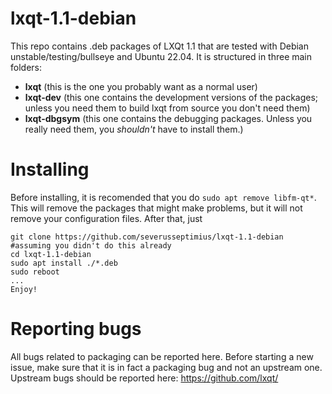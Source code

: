 # lxqt-1.1-debian

This repo contains .deb packages of LXQt 1.1 that are tested with Debian unstable/testing/bullseye and Ubuntu 22.04.
It is structured in three main folders: 
- **lxqt** (this is the one you probably want as a normal user)
- **lxqt-dev** (this one contains the development versions of the packages; unless you need them to build lxqt from source you don't need them)
- **lxqt-dbgsym** (this one contains the debugging packages. Unless you really need them, you *shouldn't* have to install them.)

# Installing
Before installing, it is recomended that you do `sudo apt remove libfm-qt*`. This will remove the packages that might make problems, but it will not remove your configuration files.
After that, just 
```
git clone https://github.com/severusseptimius/lxqt-1.1-debian #assuming you didn't do this already
cd lxqt-1.1-debian
sudo apt install ./*.deb
sudo reboot
...
Enjoy!
```

# Reporting bugs

All bugs related to packaging can be reported here. Before starting a new issue, make sure that it is in fact a packaging bug and not an upstream one.
Upstream bugs should be reported here: https://github.com/lxqt/
